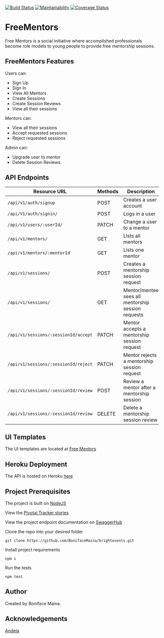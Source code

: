 
[![Build Status](https://travis-ci.org/BonifaceMaina/freementors.svg?branch=develop)](https://travis-ci.org/BonifaceMaina/freementors)
[![Maintainability](https://api.codeclimate.com/v1/badges/79c528f6c6dd6e23b15b/maintainability)](https://codeclimate.com/github/BonifaceMaina/freementors/maintainability)
[![Coverage Status](https://coveralls.io/repos/github/BonifaceMaina/freementors/badge.svg?branch=develop)](https://coveralls.io/github/BonifaceMaina/freementors?branch=develop)

# FreeMentors
Free Mentors is a social initiative where accomplished professionals become role models to young people to provide free mentorship sessions.

## FreeMentors Features
Users can:
- Sign Up
- Sign In
- View All Mentors
- Create Sessions
- Create Session Reviews
- View all their sessions

Mentors can:
- View all their sessions
- Accept requested sessions
- Reject requested sessions

Admin can:
- Upgrade user to mentor
- Delete Session Reviews.

## API Endpoints
| Resource URL | Methods | Description |
| -------- | ------------- | --------- |
| `/api/v1/auth/signup` | POST  | Creates a user account |
| `/api/V1/auth/signin/` | POST  | Logs in a user |
| `/api/v1/users/:userId/` | PATCH  | Change a user to a mentor |
| `/api/v1/mentors/` | GET  | Lists all mentors |
| `/api/v1/mentors/:mentorId` | GET  | Lists one mentor |
|  `/api/v1/sessions/` | POST | Creates a mentorship session request |
|  `/api/v1/sessions/` | GET | Mentor/mentee sees all mentorship session requests |
|  `/api/v1/sessions/:sessionId/accept` | PATCH | Mentor accepts a mentorship session request |
|  `/api/v1/sessions/:sessionId/reject` | PATCH | Mentor rejects a mentorship session request |
|  `/api/v1/sessions/:sessionId/review` | POST | Review a mentor after a mentorship session |
|  `/api/v1/sessions/:sessionId/review` | DELETE | Delete a mentorship session review |

## UI Templates 
The UI templates are located at [Free Mentors](https://bonifacemaina.github.io/freementors/UI/)

## Heroku Deployment
The API is hosted on Heroku [here](https://freementorsapi.herokuapp.com/)

## Project Prerequisites 
The project is built on [NodeJS](https://nodejs.org/en/)

View the [Pivotal Tracker stories](https://www.pivotaltracker.com/n/projects/2381456)

View the project endpoint documentation on [SwaggerHub](https://app.swaggerhub.com/apis/Personal969/freementorsAPI/1.0.0#/)

Clone the repo into your desired folder

``` 
git clone https://github.com/BonifaceMaina/brightevents.git
```

Install project requirements

```
npm i
```

Run the tests

```
npm test
```

## Author
Created by Boniface Maina.

## Acknowledgements
[Andela](https://andela.com/)
